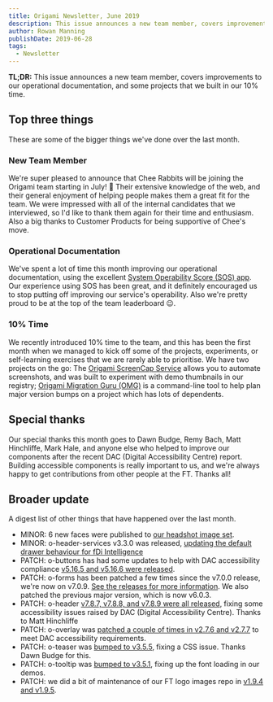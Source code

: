 ```yaml
---
title: Origami Newsletter, June 2019
description: This issue announces a new team member, covers improvements to our operational documentation, and some projects that we built in our 10% time.
author: Rowan Manning
publishDate: 2019-06-28
tags:
  - Newsletter
---
```


**TL;DR:** This issue announces a new team member, covers improvements to our operational documentation, and some projects that we built in our 10% time.

## Top three things

These are some of the bigger things we've done over the last month.

### New Team Member

We're super pleased to announce that Chee Rabbits will be joining the Origami team starting in July! 🎉 Their extensive knowledge of the web, and their general enjoyment of helping people makes them a great fit for the team. We were impressed with all of the internal candidates that we interviewed, so I'd like to thank them again for their time and enthusiasm. Also a big thanks to Customer Products for being supportive of Chee's move.

### Operational Documentation

We've spent a lot of time this month improving our operational documentation, using the excellent [System Operability Score (SOS) app](https://sos.in.ft.com/). Our experience using SOS has been great, and it definitely encouraged us to stop putting off improving our service's operability. Also we're pretty proud to be at the top of the team leaderboard 😉.

### 10% Time

We recently introduced 10% time to the team, and this has been the first month when we managed to kick off some of the projects, experiments, or self-learning exercises that we are rarely able to prioritise. We have two projects on the go: The [Origami ScreenCap Service](https://origami-screencap.ft.com/v1) allows you to automate screenshots, and was built to experiment with demo thumbnails in our registry; [Origami Migration Guru (OMG)](https://github.com/Financial-Times/origami-migration-guru) is a command-line tool to help plan major version bumps on a project which has lots of dependents.

## Special thanks

Our special thanks this month goes to Dawn Budge, Remy Bach, Matt Hinchliffe, Mark Hale, and anyone else who helped to improve our components after the recent DAC (Digital Accessibility Centre) report. Building accessible components is really important to us, and we're always happy to get contributions from other people at the FT. Thanks all!

## Broader update

A digest list of other things that have happened over the last month.

- MINOR: 6 new faces were published to [our headshot image set](https://registry.origami.ft.com/components/headshot-images).
- MINOR: o-header-services v3.3.0 was released, [updating the default drawer behaviour for fDi Intelligence](https://github.com/Financial-Times/o-header-services/issues/102)
- PATCH: o-buttons has had some updates to help with DAC accessibility compliance [v5.16.5 and v5.16.6 were released](https://github.com/Financial-Times/o-buttons/releases).
- PATCH: o-forms has been patched a few times since the v7.0.0 release, we're now on v7.0.9. [See the releases for more information](https://github.com/Financial-Times/o-forms/releases). We also patched the previous major version, which is now v6.0.3.
- PATCH: o-header [v7.8.7, v7.8.8, and v7.8.9 were all released](https://github.com/Financial-Times/o-header/releases), fixing some accessibility issues raised by DAC (Digital Accessibility Centre). Thanks to Matt Hinchliffe
- PATCH: o-overlay was [patched a couple of times in v2.7.6 and v2.7.7](https://github.com/Financial-Times/o-overlay/releases) to meet DAC accessibility requirements.
- PATCH: o-teaser was [bumped to v3.5.5](https://github.com/Financial-Times/o-teaser/releases/tag/v3.5.5), fixing a CSS issue. Thanks Dawn Budge for this.
- PATCH: o-tooltip was [bumped to v3.5.1](https://github.com/Financial-Times/o-tooltip/releases/tag/v3.5.1), fixing up the font loading in our demos.
- PATCH: we did a bit of maintenance of our FT logo images repo in [v1.9.4 and v1.9.5](https://github.com/Financial-Times/logo-images/releases).
